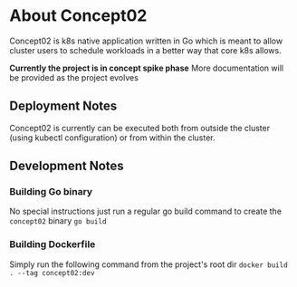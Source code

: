 # About Concept02

Concept02 is k8s native application written in Go which is meant to allow cluster users to schedule workloads in a better way that core k8s allows.

**Currently the project is in concept spike phase** More documentation will be provided as the project evolves

## Deployment Notes
Concept02 is currently can be executed both from outside the cluster (using kubectl configuration) or from within the cluster.

## Development Notes

### Building Go binary
No special instructions just run a regular go build command to create the `concept02` binary
`go build`

### Building Dockerfile 
Simply run the following command from the project's root dir
`docker build . --tag concept02:dev`